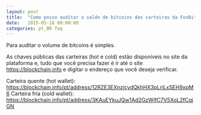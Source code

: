 ```yaml
---
layout: post
title:  "Como posso auditar o saldo de bitcoins das carteiras da FoxBit?"
date:   2015-05-18 00:00:00
categories: pt_BR faq
---
```


Para auditar o volume de bitcoins é simples.

As chaves públicas das carteiras (hot e cold) estão disponíveis no site da plataforma e, tudo que você precisa fazer é ir até o site https://blockchain.info e digitar o endereço que você deseja verificar.

Carteira quente (hot wallet): https://blockchain.info/pt/address/12RZE3EXnzjcydQkhHX3pLriLxSEH9xpM6
Carteira fria (cold wallet): https://blockchain.info/pt/address/3KAuEYkuJQw1Ad2GzWjfC7V5XoL2fCqjGN

